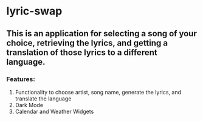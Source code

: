 # lyric-swap

## This is an application for selecting a song of your choice, retrieving the lyrics, and getting a translation of those lyrics to a different language. 

### Features: 
1. Functionality to choose artist, song name, generate the lyrics, and translate the language
2. Dark Mode
3. Calendar and Weather Widgets


